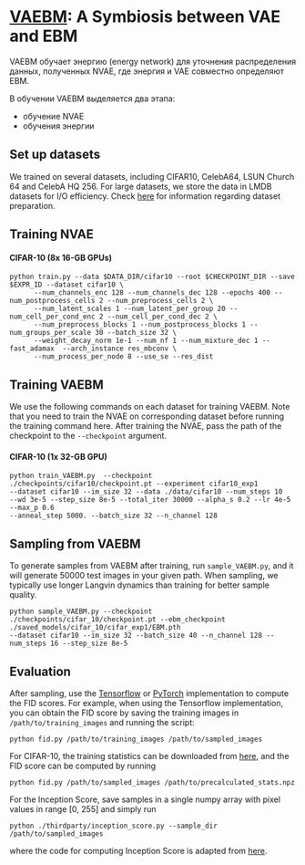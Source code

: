 # [VAEBM]((https://arxiv.org/abs/2010.00654)): A Symbiosis between VAE and EBM

VAEBM обучает энергию (energy network) для уточнения распределения данных, полученных NVAE, 
где энергия и VAE совместно определяют EBM. 

В обучении VAEBM выделяется два этапа:
* обучение NVAE
* обучения энергии

## Set up datasets ##
We trained on several datasets, including CIFAR10, CelebA64, LSUN Church 64 and CelebA HQ 256. 
For large datasets, we store the data in LMDB datasets for I/O efficiency. Check [here](https://github.com/NVlabs/NVAE#set-up-file-paths-and-data) for information regarding dataset preparation.


## Training NVAE ##
#### CIFAR-10 (8x 16-GB GPUs) ####
```
python train.py --data $DATA_DIR/cifar10 --root $CHECKPOINT_DIR --save $EXPR_ID --dataset cifar10 \
      --num_channels_enc 128 --num_channels_dec 128 --epochs 400 --num_postprocess_cells 2 --num_preprocess_cells 2 \
      --num_latent_scales 1 --num_latent_per_group 20 --num_cell_per_cond_enc 2 --num_cell_per_cond_dec 2 \
      --num_preprocess_blocks 1 --num_postprocess_blocks 1 --num_groups_per_scale 30 --batch_size 32 \
      --weight_decay_norm 1e-1 --num_nf 1 --num_mixture_dec 1 --fast_adamax  --arch_instance res_mbconv \
      --num_process_per_node 8 --use_se --res_dist
```


## Training VAEBM ##
We use the following commands on each dataset for training VAEBM. 
Note that you need to train the NVAE on corresponding dataset before 
running the training command here.
After training the NVAE, pass the path of the checkpoint to the `--checkpoint` argument.

#### CIFAR-10 (1x 32-GB GPU)

```
python train_VAEBM.py  --checkpoint ./checkpoints/cifar10/checkpoint.pt --experiment cifar10_exp1
--dataset cifar10 --im_size 32 --data ./data/cifar10 --num_steps 10 
--wd 3e-5 --step_size 8e-5 --total_iter 30000 --alpha_s 0.2 --lr 4e-5 --max_p 0.6 
--anneal_step 5000. --batch_size 32 --n_channel 128
```


## Sampling from VAEBM ##
To generate samples from VAEBM after training, run ```sample_VAEBM.py```, 
and it will generate 50000 test images in your given path. 
When sampling, we typically use 
longer Langvin dynamics than training for better sample quality.

```
python sample_VAEBM.py --checkpoint ./checkpoints/cifar_10/checkpoint.pt --ebm_checkpoint ./saved_models/cifar_10/cifar_exp1/EBM.pth 
--dataset cifar10 --im_size 32 --batch_size 40 --n_channel 128 --num_steps 16 --step_size 8e-5 
```


## Evaluation ##
After sampling, use the [Tensorflow](https://github.com/bioinf-jku/TTUR) or [PyTorch](https://github.com/mseitzer/pytorch-fid) 
implementation to compute the FID scores. For example, when using the Tensorflow implementation, you can obtain the FID score by saving the training images in ```/path/to/training_images``` and running the script:
```
python fid.py /path/to/training_images /path/to/sampled_images
```

For CIFAR-10, the training statistics can be downloaded from [here](https://github.com/bioinf-jku/TTUR#precalculated-statistics-for-fid-calculation), and the FID score can be computed by running
```
python fid.py /path/to/sampled_images /path/to/precalculated_stats.npz
```

For the Inception Score, save samples in a single numpy array with pixel values in range [0, 255] and simply run 
```
python ./thirdparty/inception_score.py --sample_dir /path/to/sampled_images
```
where the code for computing Inception Score is adapted from [here](https://github.com/tsc2017/Inception-Score).
